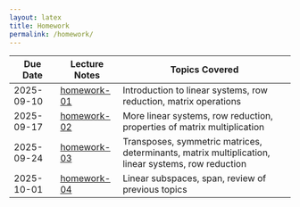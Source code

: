 ```yaml
---
layout: latex
title: Homework
permalink: /homework/
---
```



 Due Date        | Lecture Notes              | Topics Covered
-------------|----------------------------|-------------
 2025-09-10  | [homework-01](homework/homework-01/homework-01.pdf)      | Introduction to linear systems, row reduction, matrix operations
 2025-09-17  | [homework-02](homework/homework-02/homework-02.pdf)      | More linear systems, row reduction, properties of matrix multiplication
 2025-09-24  | [homework-03](homework/homework-03/homework-03.pdf)      | Transposes, symmetric matrices, determinants, matrix multiplication, linear systems, row reduction
 2025-10-01  | [homework-04](homework/homework-04/homework-04.pdf)      | Linear subspaces, span, review of previous topics
 


